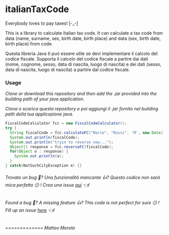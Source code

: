 italianTaxCode
==============

Everybody loves to pay taxes!  [-_-]


This is a library to calculate Italian tax code. It can calculate a tax code from data (name, surname, sex, birth date, birth place) and data (sex, birth date, birth place) from code.


Questa libreria Java ti può essere utile se devi implementare il calcolo del codice fiscale. Supporta il calcolo del codice fiscale a partire dai dati (nome, cognome, sesso, data di nascita, luogo di nascita) e dei dati (sesso, data di nascita, luogo di nascita) a partire dal codice fiscale.


### Usage

_Clone or download this repository and then add the .jar provided into the building path of your java application._

_Clona o scarica questa repository e poi aggiungi il .jar fornito nel building path della tua applicazione java._

```java
FiscalCodeCalculator fcc = new FiscalCodeCalculator();
try {
  String fiscalCode = fcc.calculateFC("Mario", "Rossi", 'M', new Date(1979, 2, 31), "Pozzilli");
  System.out.println(fiscalCode);
  System.out.println("tryin to reverse now...");
  Object[] response = fcc.reverseFC(fiscalCode);
  for(Object o : response) {
    System.out.println(o);
  }
} catch(NotSuchCityException e) {}
```

###### Trovato un bug 💩? Una funzionalità mancante 👍? Questo codice non sarà mica perfetto 😏 ! Crea una issue [qui](https://github.com/mattmezza/italianTaxCode/issues) 👈!
###### Found a bug 💩? A missing feature 👍? This code is not perfect for sure 😏 ! Fill up an issue [here](https://github.com/mattmezza/italianTaxCode/issues) 👈!
=============
_Matteo Merola_
